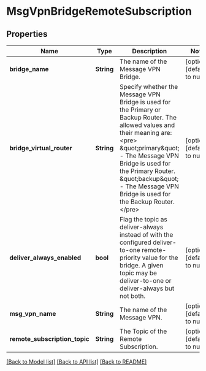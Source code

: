 # MsgVpnBridgeRemoteSubscription

## Properties
Name | Type | Description | Notes
------------ | ------------- | ------------- | -------------
**bridge_name** | **String** | The name of the Message VPN Bridge. | [optional] [default to null]
**bridge_virtual_router** | **String** | Specify whether the Message VPN Bridge is used for the Primary or Backup Router. The allowed values and their meaning are:  &lt;pre&gt; \&quot;primary\&quot; - The Message VPN Bridge is used for the Primary Router. \&quot;backup\&quot; - The Message VPN Bridge is used for the Backup Router. &lt;/pre&gt;  | [optional] [default to null]
**deliver_always_enabled** | **bool** | Flag the topic as deliver-always instead of with the configured deliver-to-one remote-priority value for the bridge. A given topic may be deliver-to-one or deliver-always but not both. | [optional] [default to null]
**msg_vpn_name** | **String** | The name of the Message VPN. | [optional] [default to null]
**remote_subscription_topic** | **String** | The Topic of the Remote Subscription. | [optional] [default to null]

[[Back to Model list]](../README.md#documentation-for-models) [[Back to API list]](../README.md#documentation-for-api-endpoints) [[Back to README]](../README.md)


